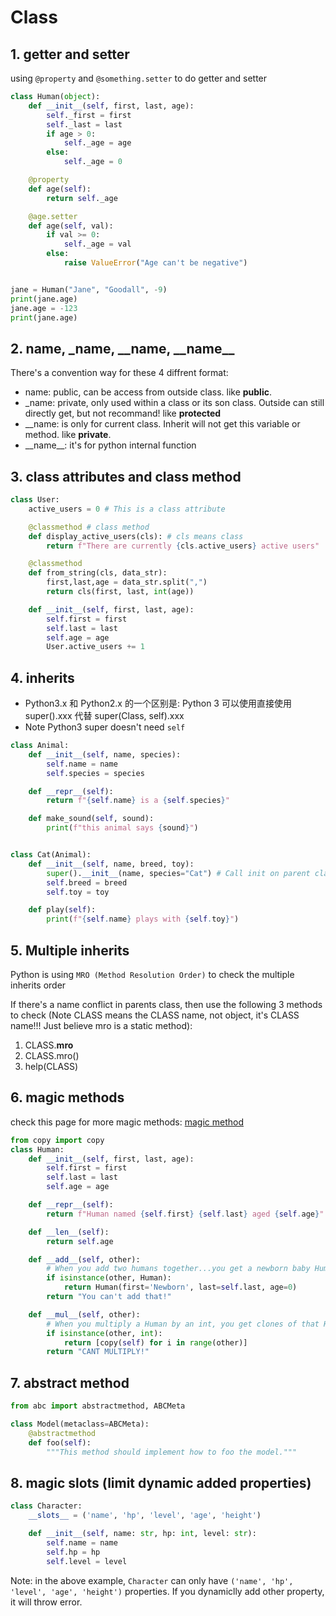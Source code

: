 # Class

## 1. getter and setter

using `@property` and `@something.setter` to do getter and setter

```python
class Human(object):
    def __init__(self, first, last, age):
        self._first = first
        self._last = last
        if age > 0:
            self._age = age
        else:
            self._age = 0

    @property
    def age(self):
        return self._age

    @age.setter
    def age(self, val):
        if val >= 0:
            self._age = val
        else:
            raise ValueError("Age can't be negative")


jane = Human("Jane", "Goodall", -9)
print(jane.age)
jane.age = -123
print(jane.age)
```

## 2. name, \_name, \_\_name, \_\_name\_\_

There's a convention way for these 4 diffrent format:

*   name: public, can be access from outside class. like **public**.
*   \_name: private, only used within a class or its son class. Outside can still directly get, but not recommand! like **protected**
*   \_\_name: is only for current class. Inherit will not get this variable or method. like **private**.
*   \_\_name\_\_: it's for python internal function

## 3. class attributes and class method

```python
class User:
	active_users = 0 # This is a class attribute

	@classmethod # class method
	def display_active_users(cls): # cls means class
		return f"There are currently {cls.active_users} active users"

	@classmethod
	def from_string(cls, data_str):
		first,last,age = data_str.split(",")
		return cls(first, last, int(age))

	def __init__(self, first, last, age):
		self.first = first
		self.last = last
		self.age = age
		User.active_users += 1
```

## 4. inherits

*   Python3.x 和 Python2.x 的一个区别是: Python 3 可以使用直接使用 super().xxx 代替 super(Class, self).xxx
*   Note Python3 super doesn't need `self`

```python
class Animal:
	def __init__(self, name, species):
		self.name = name
		self.species = species

	def __repr__(self):
		return f"{self.name} is a {self.species}"

	def make_sound(self, sound):
		print(f"this animal says {sound}")


class Cat(Animal):
	def __init__(self, name, breed, toy):
		super().__init__(name, species="Cat") # Call init on parent class
		self.breed = breed
		self.toy = toy

	def play(self):
		print(f"{self.name} plays with {self.toy}")
```

## 5. Multiple inherits

Python is using `MRO (Method Resolution Order)` to check the multiple inherits order

If there's a name conflict in parents class, then use the following 3 methods to check (Note CLASS means the CLASS name, not object, it's CLASS name!!! Just believe mro is a static method):

1.  CLASS.**mro**
2.  CLASS.mro()
3.  help(CLASS) <!--best check-->

## 6. **magic** methods

check this page for more magic methods: [magic method](https://docs.python.org/3/reference/datamodel.html)

```python
from copy import copy
class Human:
	def __init__(self, first, last, age):
		self.first = first
		self.last = last
		self.age = age

	def __repr__(self):
		return f"Human named {self.first} {self.last} aged {self.age}"

	def __len__(self):
		return self.age

	def __add__(self, other):
		# When you add two humans together...you get a newborn baby Human!
		if isinstance(other, Human):
			return Human(first='Newborn', last=self.last, age=0)
		return "You can't add that!"

	def __mul__(self, other):
		# When you multiply a Human by an int, you get clones of that Human!
		if isinstance(other, int):
			return [copy(self) for i in range(other)]
		return "CANT MULTIPLY!"
```

## 7. abstract method

```python
from abc import abstractmethod, ABCMeta

class Model(metaclass=ABCMeta):
    @abstractmethod
    def foo(self):
        """This method should implement how to foo the model."""
```

## 8. magic __slots__ (limit dynamic added properties)

```python
class Character:
    __slots__ = ('name', 'hp', 'level', 'age', 'height')

    def __init__(self, name: str, hp: int, level: str):
        self.name = name
        self.hp = hp
        self.level = level
```

Note: in the above example, `Character` can only have `('name', 'hp', 'level', 'age', 'height')` properties. If you dynamiclly add other property, it will throw error.

